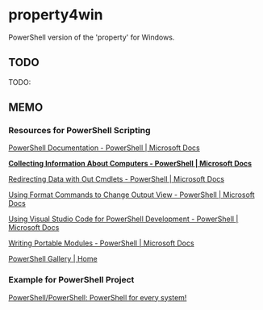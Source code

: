 # property4win

PowerShell version of the 'property' for Windows.

## TODO

TODO:

## MEMO

### Resources for PowerShell Scripting

[PowerShell Documentation - PowerShell | Microsoft Docs](https://docs.microsoft.com/en-us/powershell/)

**[Collecting Information About Computers - PowerShell | Microsoft Docs](https://docs.microsoft.com/en-us/powershell/scripting/samples/collecting-information-about-computers?view=powershell-7.1)**

[Redirecting Data with Out Cmdlets - PowerShell | Microsoft Docs](https://docs.microsoft.com/en-us/powershell/scripting/samples/redirecting-data-with-out---cmdlets?view=powershell-7.1)

[Using Format Commands to Change Output View - PowerShell | Microsoft Docs](https://docs.microsoft.com/en-us/powershell/scripting/samples/using-format-commands-to-change-output-view?view=powershell-7.1)

[Using Visual Studio Code for PowerShell Development - PowerShell | Microsoft Docs](https://docs.microsoft.com/en-us/powershell/scripting/dev-cross-plat/vscode/using-vscode?view=powershell-7.1)

[Writing Portable Modules - PowerShell | Microsoft Docs](https://docs.microsoft.com/en-us/powershell/scripting/dev-cross-plat/writing-portable-modules?view=powershell-7.1)

[PowerShell Gallery | Home](https://www.powershellgallery.com/)

### Example for PowerShell Project

[PowerShell/PowerShell: PowerShell for every system!](https://github.com/PowerShell/PowerShell)
